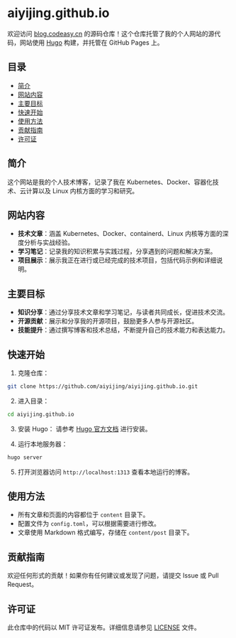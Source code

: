 # aiyijing.github.io

欢迎访问 [blog.codeasy.cn](https://blog.codeasy.cn) 的源码仓库！这个仓库托管了我的个人网站的源代码，网站使用 [Hugo](https://gohugo.io/) 构建，并托管在 GitHub Pages 上。

## 目录

- [简介](#简介)
- [网站内容](#网站内容)
- [主要目标](#主要目标)
- [快速开始](#快速开始)
- [使用方法](#使用方法)
- [贡献指南](#贡献指南)
- [许可证](#许可证)

## 简介

这个网站是我的个人技术博客，记录了我在 Kubernetes、Docker、容器化技术、云计算以及 Linux 内核方面的学习和研究。

## 网站内容

- **技术文章**：涵盖 Kubernetes、Docker、containerd、Linux 内核等方面的深度分析与实战经验。
- **学习笔记**：记录我的知识积累与实践过程，分享遇到的问题和解决方案。
- **项目展示**：展示我正在进行或已经完成的技术项目，包括代码示例和详细说明。

## 主要目标

- **知识分享**：通过分享技术文章和学习笔记，与读者共同成长，促进技术交流。
- **开源贡献**：展示和分享我的开源项目，鼓励更多人参与开源社区。
- **技能提升**：通过撰写博客和技术总结，不断提升自己的技术能力和表达能力。

## 快速开始

1. 克隆仓库：
```bash
git clone https://github.com/aiyijing/aiyijing.github.io.git
```

2. 进入目录：
```bash
cd aiyijing.github.io
```

3. 安装 Hugo：
请参考 [Hugo 官方文档](https://gohugo.io/getting-started/installing/) 进行安装。

4. 运行本地服务器：
```bash
hugo server
```

5. 打开浏览器访问 `http://localhost:1313` 查看本地运行的博客。

## 使用方法

- 所有文章和页面的内容都位于 `content` 目录下。
- 配置文件为 `config.toml`，可以根据需要进行修改。
- 文章使用 Markdown 格式编写，存储在 `content/post` 目录下。

## 贡献指南

欢迎任何形式的贡献！如果你有任何建议或发现了问题，请提交 Issue 或 Pull Request。

## 许可证

此仓库中的代码以 MIT 许可证发布。详细信息请参见 [LICENSE](./LICENSE) 文件。

